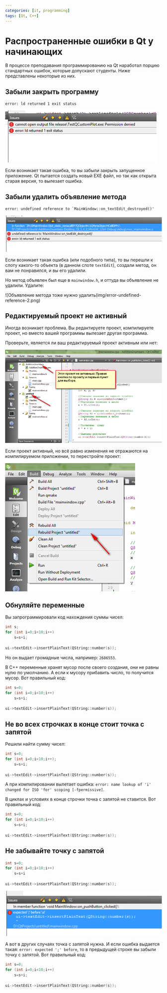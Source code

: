 ```yaml
---
categories: [it, programming]
tags: [Qt, C++]
---
```


# Распространенные ошибки в Qt у начинающих

В процессе преподавания программированию на Qt наработал порцию стандартных ошибок, которые допускают студенты. Ниже представлены некоторые из них.

## Забыли закрыть программу

```console
error: ld returned 1 exit status
```

![Ошибка «error: ld returned 1 exit status»](img/error-id-returned-1-exit-status.png)

Если возникает такая ошибка, то вы забыли закрыть запущенное приложение. Qt пытается создать новый EXE файл, но так как открыта старая версия, то вылезает ошибка.

## Забыли удалить объявление метода

```console
error: undefined reference to `MainWindow::on_textEdit_destroyed()'
```

![Ошибка «error: undefined reference…»](img/error-undefined-reference_01.png)

Если возникает такая ошибка (или подобного типа), то вы перешли к слоту какого-то объекта (в данном слоте `textEdit`), создали метод, он вам не понравился, и вы его удалили.

Но метод объявлен был еще в `mainwindow.h`, и оттуда вы объявление не удалили. Удалите:

![Объявление метода тоже нужно удалить(img/error-undefined-reference-2.png)

## Редактируемый проект не активный

Иногда возникает проблема. Вы редактируете проект, компилируете проект, но вместо вашей программы вылезает другая программа.

Проверьте, является ли ваш редактируемый проект активным или нет:

![Необходимый проект неактивный](img/error-project-inactive_01.png)

Если проект активный, но всё равно изменения не отражаются на компилируемом приложении, то перестройте проект:

![Попытка перестроить проект](img/error-project-inactive_02.png)

## Обнуляйте переменные

Вы запрограммировали код нахождения суммы чисел:

```cpp
int s;
for (int i=0;i<10;i++)
    s=s+i;

ui->textEdit->insertPlainText(QString::number(s));
```

Но он выдает громадные числа, например: `2686553`.

В C++ переменные хранят мусор после своего создания, они не равны нулю по умолчанию. А если к мусору прибавить число, то получится мусор. Вот правильный код:

```cpp
int s=0;
for (int i=0;i<10;i++)
    s=s+i;

ui->textEdit->insertPlainText(QString::number(s));
```

## Не во всех строчках в конце стоит точка с запятой

Решили найти сумму чисел:

```cpp
int s=0;
for (int i=0;i<10;i++);
    s=s+i;

ui->textEdit->insertPlainText(QString::number(s));
```

А при компилировании вылетает ошибка: `error: name lookup of 'i' changed for ISO 'for' scoping [-fpermissive]`.

В циклах и условиях в конце строчки точка с запятой не ставится. Вот правильный код:

```cpp
int s=0;
for (int i=0;i<10;i++)
    s=s+i;

ui->textEdit->insertPlainText(QString::number(s));
```

## Не забывайте точку с запятой

```cpp
int s=0;
for (int i=0;i<10;i++)
    s=s+i

ui->textEdit->insertPlainText(QString::number(s));
```

![Ошибка при отсутствии точки запятой](img/error-expected-before.png)

А вот в других случаях точка с запятой нужна. И если ошибка выдается такая: `error: expected ';' before`, то в предыдущей строке вы забыли точку с запятой. Вот правильный код:

```cpp
int s=0;
for (int i=0;i<10;i++)
    s=s+i;

ui->textEdit->insertPlainText(QString::number(s));
```
